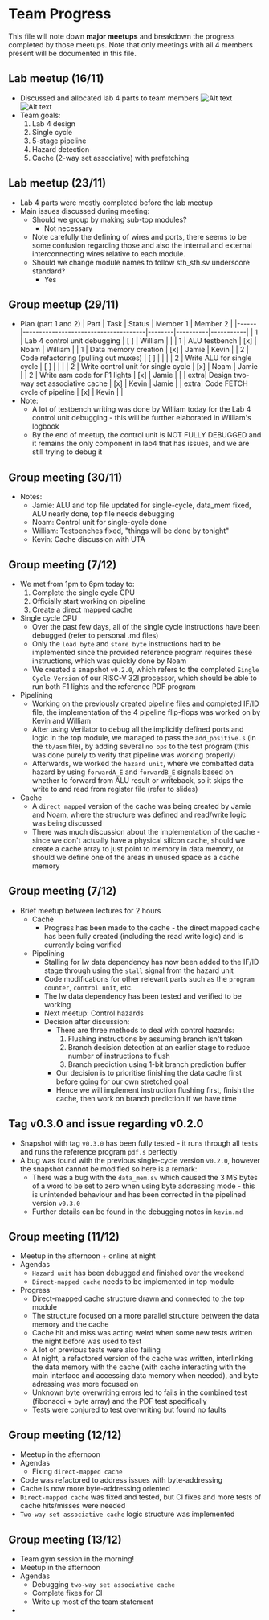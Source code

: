 # Team Progress

This file will note down **major meetups** and breakdown the progress completed by those meetups. Note that only meetings with all 4 members present will be documented in this file.

## Lab meetup (16/11)
  - Discussed and allocated lab 4 parts to team members
    ![Alt text](../images/lab4_design.png)
    ![Alt text](../images/lab4_allocation.png)
  - Team goals:
    1. Lab 4 design
    2. Single cycle
    3. 5-stage pipeline
    4. Hazard detection
    5. Cache (2-way set associative) with prefetching

## Lab meetup (23/11)
  - Lab 4 parts were mostly completed before the lab meetup
  - Main issues discussed during meeting:
    - Should we group by making sub-top modules?
      - Not necessary
    - Note carefully the defining of wires and ports, there seems to be some confusion regarding those and also the internal and external interconnecting wires relative to each module.
    - Should we change module names to follow sth_sth.sv underscore standard?
      - Yes

## Group meetup (29/11)
  - Plan (part 1 and 2)
    | Part | Task                                 | Status | Member 1 | Member 2  |
    |------|--------------------------------------|--------|----------|-----------|
    | 1    | Lab 4 control unit debugging         | [ ]    | William  |           |
    | 1    | ALU testbench                        | [x]    | Noam     | William   |
    | 1    | Data memory creation                 | [x]    | Jamie    | Kevin     |
    | 2    | Code refactoring (pulling out muxes) | [ ]    |          |           |
    | 2    | Write ALU for single cycle           | [ ]    |          |           |
    | 2    | Write control unit for single cycle  | [x]    | Noam     | Jamie     |
    | 2    | Write asm code for F1 lights         | [x]    | Jamie    |           |
    | extra| Design two-way set associative cache | [x]    | Kevin    | Jamie     |
    | extra| Code FETCH cycle of pipeline         | [x]    | Kevin    |           |
   - Note:
     - A lot of testbench writing was done by William today for the Lab 4 control unit debugging - this will be further elaborated in William's logbook
     - By the end of meetup, the control unit is NOT FULLY DEBUGGED and it remains the only component in lab4 that has issues, and we are still trying to debug it

## Group meeting (30/11)
  - Notes:
    - Jamie: ALU and top file updated for single-cycle, data_mem fixed, ALU nearly done, top file needs debugging
    - Noam: Control unit for single-cycle done
    - William: Testbenches fixed, "things will be done by tonight"
    - Kevin: Cache discussion with UTA

## Group meeting (7/12)
  - We met from 1pm to 6pm today to: 
    1. Complete the single cycle CPU
    2. Officially start working on pipeline
    3. Create a direct mapped cache
  - Single cycle CPU
    - Over the past few days, all of the single cycle instructions have been debugged (refer to personal .md files)
    - Only the `load byte` and `store byte` instructions had to be implemented since the provided reference program requires these instructions, which was quickly done by Noam
    - We created a snapshot `v0.2.0`, which refers to the completed `Single Cycle Version` of our RISC-V 32I processor, which should be able to run both F1 lights and the reference PDF program
  - Pipelining
    - Working on the previously created pipeline files and completed IF/ID file, the implementation of the 4 pipeline flip-flops was worked on by Kevin and William
    - After using Verilator to debug all the implicitly defined ports and logic in the top module, we managed to pass the `add_positive.s` (in the `tb/asm` file), by adding several `no ops` to the test program (this was done purely to verify that pipeline was working properly)
    - Afterwards, we worked the `hazard unit`, where we combatted data hazard by using `forwardA_E` and `forwardB_E` signals based on whether to forward from ALU result or writeback, so it skips the write to and read from register file (refer to slides)
  - Cache
    - A `direct mapped` version of the cache was being created by Jamie and Noam, where the structure was defined and read/write logic was being discussed
    - There was much discussion about the implementation of the cache - since we don't actually have a physical silicon cache, should we create a cache array to just point to memory in data memory, or should we define one of the areas in unused space as a cache memory

## Group meeting (7/12)
  - Brief meetup between lectures for 2 hours
    - Cache
      - Progress has been made to the cache - the direct mapped cache has been fully created (including the read write logic) and is currently being verified
    - Pipelining
      - Stalling for lw data dependency has now been added to the IF/ID stage through using the `stall` signal from the hazard unit
      - Code modifications for other relevant parts such as the `program counter`, `control unit`, etc.
      - The lw data dependency has been tested and verified to be working
      - Next meetup: Control hazards
      - Decision after discussion:
        - There are three methods to deal with control hazards:
          1. Flushing instructions by assuming branch isn't taken
          2. Branch decision detection at an earlier stage to reduce number of instructions to flush
          3. Branch prediction using 1-bit branch prediction buffer 
        - Our decision is to prioritise finishing the data cache first before going for our own stretched goal
        - Hence we will implement instruction flushing first, finish the cache, then work on branch prediction if we have time 

## Tag v0.3.0 and issue regarding v0.2.0
  - Snapshot with tag `v0.3.0` has been fully tested - it runs through all tests and runs the reference program `pdf.s` perfectly
  - A bug was found with the previous single-cycle version `v0.2.0`, however the snapshot cannot be modified so here is a remark:
    - There was a bug with the `data_mem.sv` which caused the 3 MS bytes of a word to be set to zero when using byte addressing mode - this is unintended behaviour and has been corrected in the pipelined version `v0.3.0`
    - Further details can be found in the debugging notes in `kevin.md`

## Group meeting (11/12)
  - Meetup in the afternoon + online at night
  - Agendas
    - `Hazard unit` has been debugged and finished over the weekend
    - `Direct-mapped cache` needs to be implemented in top module
  - Progress
    - Direct-mapped cache structure drawn and connected to the top module
    - The structure focused on a more parallel structure between the data memory and the cache
    - Cache hit and miss was acting weird when some new tests written the night before was used to test
    - A lot of previous tests were also failing
    - At night, a refactored version of the cache was written, interlinking the data memory with the cache (with cache interacting with the main interface and accessing data memory when needed), and byte adressing was more focused on
    - Unknown byte overwriting errors led to fails in the combined test (fibonacci + byte array) and the PDF test specifically
    - Tests were conjured to test overwriting but found no faults

## Group meeting (12/12)
  - Meetup in the afternoon
  - Agendas
    - Fixing `direct-mapped cache`
  - Code was refactored to address issues with byte-addressing
  - Cache is now more byte-addressing oriented
  - `Direct-mapped cache` was fixed and tested, but CI fixes and more tests of cache hits/misses were needed
  - `Two-way set associative cache` logic structure was implemented

## Group meeting (13/12)
  - Team gym session in the morning!
  - Meetup in the afternoon
  - Agendas
    - Debugging `two-way set associative cache`
    - Complete fixes for CI
    - Write up most of the team statement
  - 
